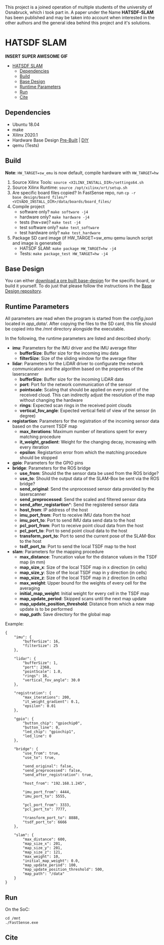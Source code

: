 This project is a joined operation of multiple students of the university of Osnabruck, which i took part in.
A paper under the Name **HATSDF-SLAM** has been published and may be taken into account when interested in the other authors
and the general idea behind this project and it's solutions.


# HATSDF SLAM

**INSERT SUPER AWESOME GIF**

- [HATSDF SLAM](#hatsdf-slam)
  - [Dependencies](#dependencies)
  - [Build](#build)
  - [Base Design](#base-design)
  - [Runtime Parameters](#runtime-parameters)
  - [Run](#run)
  - [Cite](#cite)

## Dependencies
* Ubuntu 18.04
* make
* Xilinx 2020.1
* Hardware Base Design [Pre-Built]() | [DIY]()
* qemu (Tests)
## Build
**Note**: `HW_TARGET=sw_emu` is now default, compile hardware with `HW_TARGET=hw`

1. Source Xilinx Tools: `source <XILINX_INSTALL_DIR>/settings64.sh`
2. Source Xilinx Runtime: `source /opt/xilinx/xrt/setup.sh`
3. Are specific board files copied? In FastSense repo, run `cp -r base_design/board_files/* <VIVADO_INSTALL_DIR>/data/boards/board_files/`
4. Compile project
    * software only? `make software -j4`
    * hardware only? `make hardware -j4`
    * tests (hw+sw)? `make test -j4`
    * test software only? `make test_software`
    * test hardware only? `make test_hardware`
5. Package SD card image (if HW_TARGET=sw_emu qemu launch script and image is generated)
    * HATSDF SLAM: `make package HW_TARGET=hw -j4`
    * Tests: `make package_test HW_TARGET=hw -j4`

## Base Design
You can either [download a pre built base-design]() for the specific board, or build it yourself. To do just that please follow the instructions in the [Base Design repository]().

## Runtime Parameters

All parameters are read when the program is started from the *config.json* located in *app_data/*. After copying the files to the SD card, this file should be copied into the */mnt* directory alongside the executable.

In the following, the runtime parameters are listed and described shorly:

* **imu**: Parameters for the IMU driver and the IMU average filter
  * **bufferSize**: Buffer size for the incoming imu data
  * **filterSize**: Size of the sliding window for the average filter
* **lidar**: Parameters for the LiDAR driver to configurate the network communication and the algorithm based on the properties of the laserscanner
  * **bufferSize**: Buffer size for the incoming LiDAR data
  * **port**: Port for the network communication of the sensor
  * **pointscale**: Scaling that should be applied on every point of the received cloud. This can indirectly adjust the resolution of the map without changing the hardware
  * **rings**: Expected scan rings in the received point clouds
  * **vertical_fov_angle**: Expected vertical field of view of the sensor (in degree)
* **registartion**: Parameters for the registration of the incoming sensor data based on the current TSDF map
  * **max_iterations**: Maximum number of iterations spent for every matching procedure
  * **it_weight_gradient**: Weight for the changing decay, increasing with every iteration 
  * **epsilon**: Registartion error from which the matching procedure should be stopped
* **gpio**: Parameters for the GPIO pins
* **bridge**: Parameters for the ROS bridge
  * **use_from**: Should the the sensor data be used from the ROS bridge?
  * **use_to**: Should the output data of the SLAM-Box be sent via the ROS bridge?
  * **send_original**: Send the unprocessed sensor data provided by the laserscanner 
  * **send_preprocessed**: Send the scaled and filtered sensor data
  * **send_after_registartion***: Send the registered sensor data
  * **host_from**: IP address of the host
  * **imu_port_from**: Port to receive IMU data from the host
  * **imu_port_to**: Port to send IMU data send data to the host
  * **pcl_port_from**: Port to receive point cloud data from the host
  * **pcl_port_to**: Port to send point cloud data to the host
  * **transform_port_to**: Port to send the current pose of the SLAM-Box to the host
  * **tsdf_port_to**: Port to send the local TSDF map to the host
* **slam**: Parameters for the mapping procedure
  * **max_distance**: Truncation value for the distance values in the TSDF map (in mm)
  * **map_size_x**: Size of the local TSDF map in x direction (in cells)
  * **map_size_y**: Size of the local TSDF map in y direction (in cells)
  * **map_size_z**: Size of the local TSDF map in z direction (in cells)
  * **max_weight**: Upper bound for the weights of every cell for the averaging
  * **initial_map_weight**: Initial weight for every cell in the TSDF map
  * **map_update_period**: Skipped scans until the next map update
  * **map_update_position_threshold**: Distance from which a new map update is to be performed
  * **map_path**: Save directory for the global map
  
Example:

```
{
    "imu": {
        "bufferSize": 16,
        "filterSize": 25
    },

    "lidar": {
        "bufferSize": 1,
        "port": 2368,
        "pointScale": 1.0,
        "rings": 16,
        "vertical_fov_angle": 30.0
    },

    "registration": {
        "max_iterations": 200,
        "it_weight_gradient": 0.1,
        "epsilon": 0.01
    },

    "gpio": {
        "button_chip": "gpiochip0",
        "button_line": 0,
        "led_chip": "gpiochip1",
        "led_line": 0
    },

    "bridge": {
        "use_from": true,
        "use_to": true,

        "send_original": false,
        "send_preprocessed": false,
        "send_after_registration": true,

        "host_from": "192.168.1.245",

        "imu_port_from": 4444,
        "imu_port_to": 5555,

        "pcl_port_from": 3333,
        "pcl_port_to": 7777,

        "transform_port_to": 8888,
        "tsdf_port_to": 6666
    },

    "slam": {
        "max_distance": 600,
        "map_size_x": 201,
        "map_size_y": 201,
        "map_size_z": 121,
        "max_weight": 10,
        "initial_map_weight": 0.0,
        "map_update_period": 100,
        "map_update_position_threshold": 500,
        "map_path": "/data"
    }
}
```

## Run

On the SoC:

```
cd /mnt
./FastSense.exe
```

## Cite

```

```
